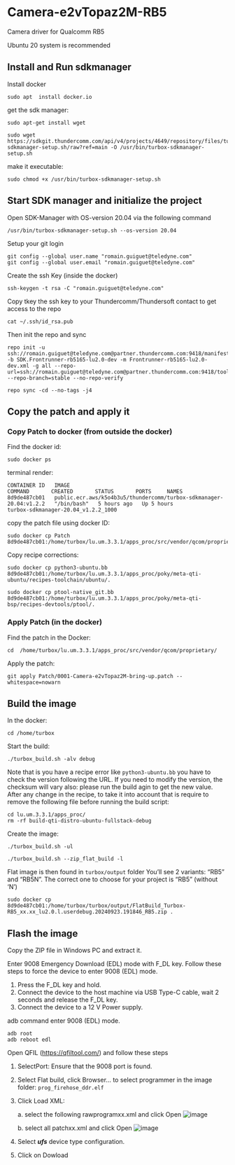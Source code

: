 # Camera-e2vTopaz2M-RB5
Camera driver for Qualcomm RB5

Ubuntu 20 system is recommended

## Install and Run sdkmanager
Install docker

    sudo apt  install docker.io

get the sdk manager:
```
sudo apt-get install wget
```

```
sudo wget https://sdkgit.thundercomm.com/api/v4/projects/4649/repository/files/turbox-sdkmanager-setup.sh/raw?ref=main -O /usr/bin/turbox-sdkmanager-setup.sh
```
make it executable:
```
sudo chmod +x /usr/bin/turbox-sdkmanager-setup.sh
```

## Start SDK manager and initialize the project

Open SDK-Manager with OS-version 20.04 via the following command
```
/usr/bin/turbox-sdkmanager-setup.sh --os-version 20.04
```
Setup your git login
```
git config --global user.name "romain.guiguet@teledyne.com"
git config --global user.email "romain.guiguet@teledyne.com"
```
Create the ssh Key (inside the docker)
```
ssh-keygen -t rsa -C "romain.guiguet@teledyne.com"
```
Copy tkey the ssh key to your Thundercomm/Thundersoft contact to get access to the repo
```
cat ~/.ssh/id_rsa.pub
```
Then init the repo and sync
```
repo init -u ssh://romain.guiguet@teledyne.com@partner.thundercomm.com:9418/manifest -b SDK.Frontrunner-rb5165-lu2.0-dev -m Frontrunner-rb5165-lu2.0-dev.xml -g all --repo-url=ssh://romain.guiguet@teledyne.com@partner.thundercomm.com:9418/tools/repo --repo-branch=stable --no-repo-verify
```

```
repo sync -cd --no-tags -j4
```

## Copy the patch and apply it

### Copy Patch to docker (from outside the docker)
Find the docker id:
```
sudo docker ps
```

terminal render:
```
CONTAINER ID   IMAGE                                                                COMMAND       CREATED       STATUS       PORTS     NAMES
8d9de487cb01   public.ecr.aws/k5o4b3u5/thundercomm/turbox-sdkmanager-20.04:v1.2.2   "/bin/bash"   5 hours ago   Up 5 hours             turbox-sdkmanager-20.04_v1.2.2_1000
```
copy the patch file using docker ID:
```
sudo docker cp Patch 8d9de487cb01:/home/turbox/lu.um.3.3.1/apps_proc/src/vendor/qcom/proprietary/.
```
Copy recipe corrections:
```
sudo docker cp python3-ubuntu.bb 8d9de487cb01:/home/turbox/lu.um.3.3.1/apps_proc/poky/meta-qti-ubuntu/recipes-toolchain/ubuntu/.
```
```
sudo docker cp ptool-native_git.bb 8d9de487cb01:/home/turbox/lu.um.3.3.1/apps_proc/poky/meta-qti-bsp/recipes-devtools/ptool/.
```
### Apply Patch (in the docker)
Find the patch in the Docker:
```
cd  /home/turbox/lu.um.3.3.1/apps_proc/src/vendor/qcom/proprietary/
```
Apply the patch:
```
git apply Patch/0001-Camera-e2vTopaz2M-bring-up.patch --whitespace=nowarn
```

## Build the image 
In the docker:
```
cd /home/turbox
```
Start the build:
```
./turbox_build.sh -alv debug
```
Note that is you have a recipe error like ```python3-ubuntu.bb``` you have to check the version following the URL.
If you need to modify the version, the checksum will vary also: please run the build agin to get the new value.
After any change in the recipe, to take it into account that is require to remove the following file before running the build script:
```
cd lu.um.3.3.1/apps_proc/
rm -rf build-qti-distro-ubuntu-fullstack-debug
```


Create the image:
```
./turbox_build.sh -ul
```
```
./turbox_build.sh --zip_flat_build -l
```
Flat image is then found  in ```turbox/output``` folder
You’ll see 2 variants: “RB5” and “RB5N”. The correct one to choose for your project is “RB5” (without ‘N’)

```
sudo docker cp 8d9de487cb01:/home/turbox/turbox/output/FlatBuild_Turbox-RB5_xx.xx_lu2.0.l.userdebug.20240923.191846_RB5.zip .
```

## Flash the image
Copy the ZIP file in Windows PC and extract it.


Enter 9008 Emergency Download (EDL) mode with F_DL key.
Follow these steps to force the device to enter 9008 (EDL) mode.
1. Press the F_DL key and hold.
2. Connect the device to the host machine via USB Type-C cable, wait 2 seconds and release the F_DL key.
3. Connect the device to a 12 V Power supply.

adb command enter 9008 (EDL) mode.
```
adb root
adb reboot edl
```

Open QFIL (https://qfiltool.com/) and follow these steps
1. SelectPort: Ensure that the 9008 port is found.
2. Select Flat build, click Browser… to select programmer in the image folder: ```prog_firehose_ddr.elf```
3. Click Load XML:

    a. select the following rawprogramxx.xml and click Open
![image](https://github.com/user-attachments/assets/0c197e88-2b65-41a2-8e3b-0d1646a5b0f1)

     b. select all patchxx.xml and click Open
![image](https://github.com/user-attachments/assets/721adab8-bb8c-4430-94db-c1f9f272705d)

6. Select ***ufs*** device type configuration.
7. Click on Dowload 
